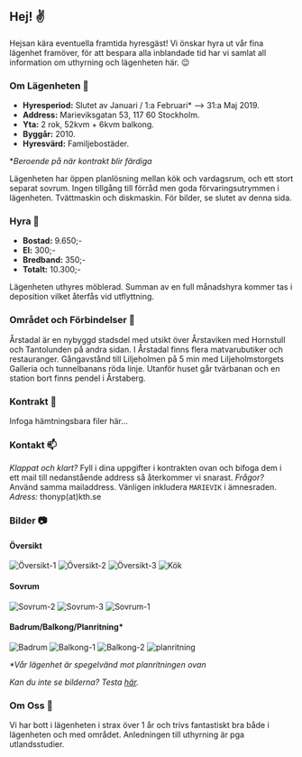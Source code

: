 ## Hej! :v:

Hejsan kära eventuella framtida hyresgäst! Vi önskar hyra ut vår fina lägenhet framöver, för att bespara alla inblandade tid har vi samlat all information om uthyrning och lägenheten här. :wink:

### Om Lägenheten :house_with_garden:

- **Hyresperiod:** Slutet av Januari / 1:a Februari* --> 31:a Maj 2019.
- **Address:** Marieviksgatan 53, 117 60 Stockholm.
- **Yta:** 2 rok, 52kvm + 6kvm balkong.
- **Byggår:** 2010.
- **Hyresvärd:** Familjebostäder.

*_Beroende på när kontrakt blir färdiga_

Lägenheten har öppen planlösning mellan kök och vardagsrum, och ett stort separat sovrum. Ingen tillgång till förråd men goda förvaringsutrymmen i lägenheten. Tvättmaskin och diskmaskin. För bilder, se slutet av denna sida. 

### Hyra :money_with_wings:

- **Bostad:** 9.650;-
- **El:** 300;-
- **Bredband:** 350;-
- **Totalt:** 10.300;- 

Lägenheten uthyres möblerad. Summan av en full månadshyra kommer tas i deposition vilket återfås vid utflyttning. 

### Området och Förbindelser :busstop:

Årstadal är en nybyggd stadsdel med utsikt över Årstaviken med Hornstull och Tantolunden på andra sidan. I Årstadal finns flera matvarubutiker och restauranger. Gångavstånd till Liljeholmen på 5 min med Liljeholmstorgets Galleria och tunnelbanans röda linje. Utanför huset går tvärbanan och en station bort finns pendel i Årstaberg. 

### Kontrakt :paperclip:

Infoga hämtningsbara filer här...

### Kontakt :mailbox:

_Klappat och klart?_ Fyll i dina uppgifter i kontrakten ovan och bifoga dem i ett mail till nedanstående address så återkommer vi snarast. _Frågor?_ Använd samma mailaddress. Vänligen inkludera `MARIEVIK` i ämnesraden. _Adress:_ thonyp(at)kth.se

### Bilder :camera:

#### Översikt 

![Översikt-1](https://thonyprice.github.io/Marieviksgatan-53/assets/Img/oversikt1.jpg)
![Översikt-2](https://thonyprice.github.io/Marieviksgatan-53/assets/Img/oversikt2.jpg)
![Översikt-3](https://thonyprice.github.io/Marieviksgatan-53/assets/Img/oversikt3.jpg)
![Kök](https://thonyprice.github.io/Marieviksgatan-53/assets/Img/kok.jpg)

#### Sovrum

![Sovrum-2](https://thonyprice.github.io/Marieviksgatan-53/assets/Img/sovrum2.jpg)
![Sovrum-3](https://thonyprice.github.io/Marieviksgatan-53/assets/Img/sovrum3.jpg)
![Sovrum-1](https://thonyprice.github.io/Marieviksgatan-53/assets/Img/sovrum1.jpg)

#### Badrum/Balkong/Planritning*

![Badrum](https://thonyprice.github.io/Marieviksgatan-53/assets/Img/badrum.jpg)
![Balkong-1](https://thonyprice.github.io/Marieviksgatan-53/assets/Img/balkong1.jpg)
![Balkong-2](https://thonyprice.github.io/Marieviksgatan-53/assets/Img/balkong2.jpg)
![planritning](https://thonyprice.github.io/Marieviksgatan-53/assets/Img/planritning.jpg)

_*Vår lägenhet är spegelvänd mot planritningen ovan_

_Kan du inte se bilderna? Testa [här](https://github.com/ThonyPrice/Marieviksgatan-53/tree/master/assets/Img)._

### Om Oss :rainbow:

Vi har bott i lägenheten i strax över 1 år och trivs fantastiskt bra både i lägenheten och med området. Anledningen till uthyrning är pga utlandsstudier.
